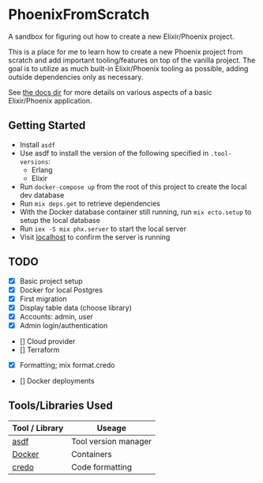 # PhoenixFromScratch

A sandbox for figuring out how to create a new Elixir/Phoenix project.

This is a place for me to learn how to create a new Phoenix project from scratch and add important tooling/features on top of the vanilla project. The goal is to utilize as much built-in Elixir/Phoenix tooling as possible, adding outside dependencies only as necessary.

See [the docs dir](docs/) for more details on various aspects of a basic Elixir/Phoenix application.

## Getting Started

- Install `asdf`
- Use asdf to install the version of the following specified in `.tool-versions`:
  - Erlang
  - Elixir
- Run `docker-compose up` from the root of this project to create the local dev database
- Run `mix deps.get` to retrieve dependencies
- With the Docker database container still running, run `mix ecto.setup` to setup the local database
- Run `iex -S mix phx.server` to start the local server
- Visit [localhost](http://localhost:4000) to confirm the server is running


## TODO

- [x] Basic project setup
- [x] Docker for local Postgres
- [x] First migration
- [x] Display table data (choose library)
- [x] Accounts: admin, user
- [x] Admin login/authentication
- [] Cloud provider
- [] Terraform
- [x] Formatting; mix format.credo
- [] Docker deployments


## Tools/Libraries Used

| Tool / Library                        | Useage                          |
| ------------------------------------- | ------------------------------- |
| [asdf](https://asdf-vm.com)           | Tool version manager            |
| [Docker](https://www.docker.com)      | Containers                      |
| [credo](https://github.com/rrrene/credo)      | Code formatting         |
